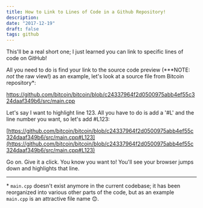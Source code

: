 ```yaml
---
title: How to Link to Lines of Code in a Github Repository!
description:
date: "2017-12-19"
draft: false
tags: github
---
```


This'll be a real short one; I just learned you can link to specific lines of code on GitHub!

All you need to do is find your link to the source code preview (\*\*\*NOTE: _not_ the raw view!) as an example, let's look at a source file from Bitcoin repository*:

https://github.com/bitcoin/bitcoin/blob/c24337964f2d0500975abb4ef55c324daaf349b6/src/main.cpp

Let's say I want to highlight line 123. All you have to do is add a '#L' and the line number you want, so let's add #L123:

[https://github.com/bitcoin/bitcoin/blob/c24337964f2d0500975abb4ef55c324daaf349b6/src/main.cpp#L123](https://github.com/bitcoin/bitcoin/blob/c24337964f2d0500975abb4ef55c324daaf349b6/src/main.cpp#L123)

Go on. Give it a click. You know you want to! You'll see your browser jumps down and highlights that line.

<hr/>

\* `main.cpp` doesn't exist anymore in the current codebase; it has been reorganized into various other parts of the code, but as an example `main.cpp` is an attractive file name 😊.
